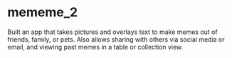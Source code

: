 # mememe_2
Built an app that takes pictures and overlays text to make memes out of friends, family, or pets. Also allows sharing with others via social media or email, and viewing past memes in a table or collection view.
